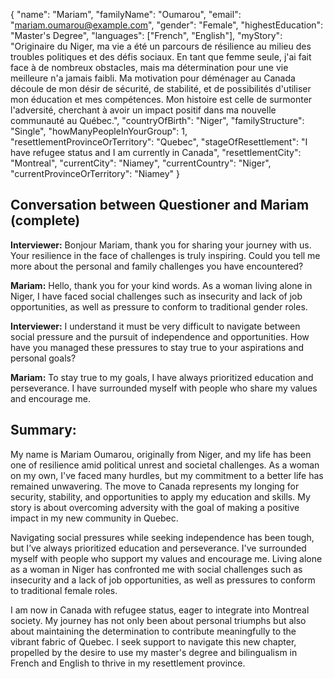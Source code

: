 {
  "name": "Mariam",
  "familyName": "Oumarou",
  "email": "mariam.oumarou@example.com",
  "gender": "Female",
  "highestEducation": "Master's Degree",
  "languages": ["French", "English"],
  "myStory": "Originaire du Niger, ma vie a été un parcours de résilience au milieu des troubles politiques et des défis sociaux. En tant que femme seule, j'ai fait face à de nombreux obstacles, mais ma détermination pour une vie meilleure n'a jamais faibli. Ma motivation pour déménager au Canada découle de mon désir de sécurité, de stabilité, et de possibilités d'utiliser mon éducation et mes compétences. Mon histoire est celle de surmonter l'adversité, cherchant à avoir un impact positif dans ma nouvelle communauté au Québec.",
  "countryOfBirth": "Niger",
  "familyStructure": "Single",
  "howManyPeopleInYourGroup": 1,
  "resettlementProvinceOrTerritory": "Quebec",
  "stageOfResettlement": "I have refugee status and I am currently in Canada",
  "resettlementCity": "Montreal",
  "currentCity": "Niamey",
  "currentCountry": "Niger",
  "currentProvinceOrTerritory": "Niamey"
}

## Conversation between Questioner and Mariam (complete)

**Interviewer:** Bonjour Mariam, thank you for sharing your journey with us. Your resilience in the face of challenges is truly inspiring. Could you tell me more about the personal and family challenges you have encountered?

**Mariam:** Hello, thank you for your kind words. As a woman living alone in Niger, I have faced social challenges such as insecurity and lack of job opportunities, as well as pressure to conform to traditional gender roles.

**Interviewer:** I understand it must be very difficult to navigate between social pressure and the pursuit of independence and opportunities. How have you managed these pressures to stay true to your aspirations and personal goals?

**Mariam:** To stay true to my goals, I have always prioritized education and perseverance. I have surrounded myself with people who share my values and encourage me.

## Summary:

My name is Mariam Oumarou, originally from Niger, and my life has been one of resilience amid political unrest and societal challenges. As a woman on my own, I've faced many hurdles, but my commitment to a better life has remained unwavering. The move to Canada represents my longing for security, stability, and opportunities to apply my education and skills. My story is about overcoming adversity with the goal of making a positive impact in my new community in Quebec.

Navigating social pressures while seeking independence has been tough, but I’ve always prioritized education and perseverance. I've surrounded myself with people who support my values and encourage me. Living alone as a woman in Niger has confronted me with social challenges such as insecurity and a lack of job opportunities, as well as pressures to conform to traditional female roles.

I am now in Canada with refugee status, eager to integrate into Montreal society. My journey has not only been about personal triumphs but also about maintaining the determination to contribute meaningfully to the vibrant fabric of Quebec. I seek support to navigate this new chapter, propelled by the desire to use my master's degree and bilingualism in French and English to thrive in my resettlement province.

